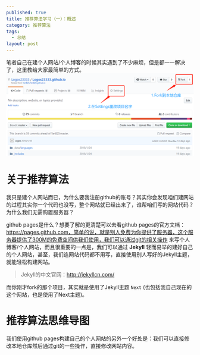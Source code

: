```yaml
---
published: true
title: 推荐算法学习（一）：概述
category: 推荐算法
tags: 
  - 总结
layout: post
---
```


笔者自己在建个人网站/个人博客的时候其实遇到了不少麻烦，但是都一一解决了，这里教给大家最简单的方式。![0](https://raw.githubusercontent.com/Alice1214/alice1214.github.io/master/_posts/image/推荐算法（一）/0.png)



# 关于推荐算法

我只是建个人网站而已，为什么要我注册github的账号？其实你会发现咱们建网站的过程其实你一个代码也没写，整个网站就已经出来了，谁帮咱们写的网站代码？为什么我们无需购置服务器？

github pages是什么？想要了解的更清楚可以去看github pages的官方文档：https://pages.github.com，简单的说，就是别人免费为你提供了服务器，这个服务器提供了300M的免费空间供我们使用，我们可以通过git的相关操作
来写个人博客/个人网站，而且很重要的一点是，我们可以通过 **Jekyll** 轻而易举的建好自己的个人网站，甚至，我们连网站代码都不用写，直接使用别人写好的Jekyll主题，就能轻松构建网站。

> Jekyll的中文官网：http://jekyllcn.com/

而你刚才fork的那个项目，其实就是使用了Jekyll主题 `Next` (也包括我自己现在的这个网站，也是使用了Next主题)。

# 推荐算法思维导图

我们使用github pages构建自己的个人网站的另外一个好处是：我们可以直接修改本地仓库然后通过git的一些操作，直接修改网站内容。

## 
